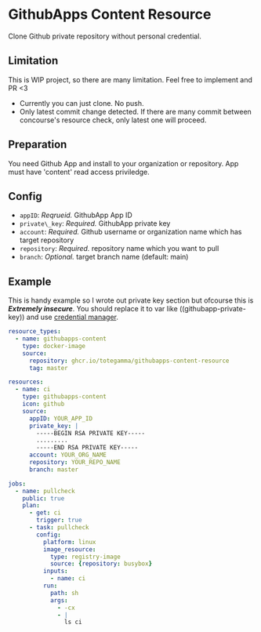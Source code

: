 # GithubApps Content Resource

Clone Github private repository without personal credential.

## Limitation
This is WIP project, so there are many limitation. Feel free to implement and PR <3

- Currently you can just clone. No push.
- Only latest commit change detected. If there are many commit between concourse's resource check, only latest one will proceed.

## Preparation
You need Github App and install to your organization or repository.
App must have 'content' read access priviledge.

## Config
- `appID`: *Reqrueid.* GithubApp App ID
- `private\_key`: *Required.* GithubApp private key
- `account`: *Required.* Github username or organization name which has target repository
- `repository`: *Required.* repository name which you want to pull
- `branch`: *Optional.* target branch name (default: main)

## Example

This is handy example so I wrote out private key section but ofcourse this is ***Extremely insecure***. You should replace it to var like ((githubapp-private-key)) and use [credential manager](https://concourse-ci.org/creds.html).

```yaml
resource_types:
  - name: githubapps-content
    type: docker-image
    source:
      repository: ghcr.io/totegamma/githubapps-content-resource
      tag: master

resources:
  - name: ci
    type: githubapps-content
    icon: github
    source:
      appID: YOUR_APP_ID
      private_key: |
        -----BEGIN RSA PRIVATE KEY-----
        .........
        -----END RSA PRIVATE KEY-----
      account: YOUR_ORG_NAME
      repository: YOUR_REPO_NAME
      branch: master

jobs:
  - name: pullcheck
    public: true
    plan:
      - get: ci
        trigger: true
      - task: pullcheck
        config:
          platform: linux
          image_resource:
            type: registry-image
            source: {repository: busybox}
          inputs:
            - name: ci
          run:
            path: sh
            args:
              - -cx
              - |
                ls ci
```


